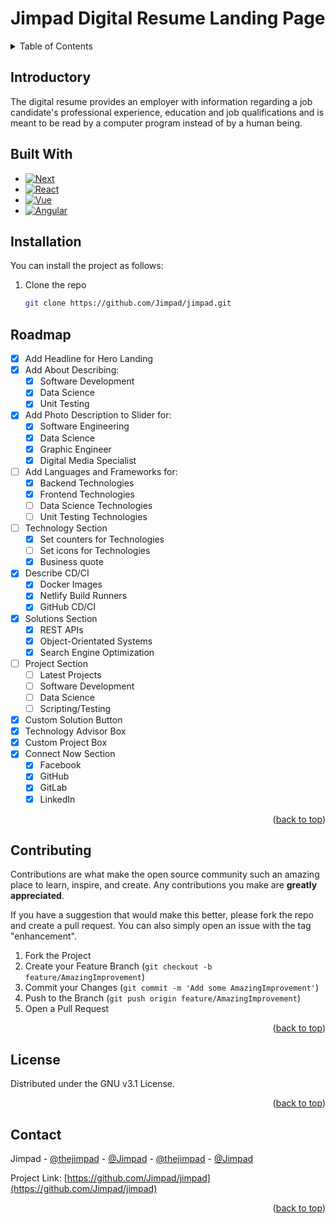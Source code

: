 # Jimpad Digital Resume Landing Page

<!-- TABLE OF CONTENTS -->
<details>
  <summary>Table of Contents</summary>
  <ol>
    <li>
      <a href="#introductory">Introductory</a>
    </li>
    <li>
      <a href="#built-with">Built With</a>
    </li>
    <li>
      <a href="#installation">Installation</a>
    </li> 
    <li>
      <a href="#roadmap">Roadmap</a>
    </li>
    <li>
      <a href="#contributing">Contributing</a>
    </li>
    <li>
      <a href="#license">License</a>
    </li>
    <li>
      <a href="#contact">Contact</a>
    </li>   
  </ol>
</details>

<!-- GETTING STARTED -->
## Introductory

The digital resume provides an employer with information regarding a job candidate's professional experience, education and job qualifications and is meant to be read by a computer program instead of by a human being.

## Built With

* [![Next][Next.js]][Next-url]
* [![React][React.js]][React-url]
* [![Vue][Vue.js]][Vue-url]
* [![Angular][Angular.io]][Angular-url]

## Installation

You can install the project as follows:

1. Clone the repo
   ```sh
   git clone https://github.com/Jimpad/jimpad.git
   ```

<!-- ROADMAP -->
## Roadmap

- [x] Add Headline for Hero Landing
- [x] Add About Describing:
  - [x] Software Development
  - [x] Data Science
  - [x] Unit Testing
- [x] Add Photo Description to Slider for:
    - [x] Software Engineering
    - [x] Data Science
    - [x] Graphic Engineer
    - [x] Digital Media Specialist
- [ ] Add Languages and Frameworks for:
    - [x] Backend Technologies
    - [x] Frontend Technologies
    - [ ] Data Science Technologies
    - [ ] Unit Testing Technologies
- [ ] Technology Section
    - [x] Set counters for Technologies
    - [ ] Set icons for Technologies
    - [x] Business quote
- [x] Describe CD/CI
    - [x] Docker Images
    - [x] Netlify Build Runners
    - [x] GitHub CD/CI
- [x] Solutions Section
    - [x] REST APIs
    - [x] Object-Orientated Systems
    - [x] Search Engine Optimization
- [ ] Project Section
    - [ ] Latest Projects
    - [ ] Software Development
    - [ ] Data Science
    - [ ] Scripting/Testing 
- [x] Custom Solution Button
- [x] Technology Advisor Box
- [x] Custom Project Box
- [X] Connect Now Section
    - [x] Facebook
    - [x] GitHub
    - [x] GitLab
    - [x] LinkedIn

<p align="right">(<a href="#readme-top">back to top</a>)</p>

<!-- CONTRIBUTING -->
## Contributing

Contributions are what make the open source community such an amazing place to learn, inspire, and create. Any contributions you make are **greatly appreciated**.

If you have a suggestion that would make this better, please fork the repo and create a pull request. You can also simply open an issue with the tag "enhancement".

1. Fork the Project
2. Create your Feature Branch (`git checkout -b feature/AmazingImprovement`)
3. Commit your Changes (`git commit -m 'Add some AmazingImprovement'`)
4. Push to the Branch (`git push origin feature/AmazingImprovement`)
5. Open a Pull Request

<p align="right">(<a href="#readme-top">back to top</a>)</p>

<!-- LICENSE -->
## License

Distributed under the GNU v3.1 License.

<p align="right">(<a href="#readme-top">back to top</a>)</p>


<!-- CONTACT -->
## Contact

Jimpad - [@thejimpad](https://facebook.com/thejimpad) - [@Jimpad](https://github.com/Jimpad) - [@thejimpad](https://gitlab.com/thejimpad) - [@Jimpad](https://www.linkedin.com/in/jimpad/)

Project Link: [https://github.com/Jimpad/jimpad](https://github.com/Jimpad/jimpad)

<p align="right">(<a href="#readme-top">back to top</a>)</p>



<!-- MARKDOWN LINKS & IMAGES -->
<!-- https://www.markdownguide.org/basic-syntax/#reference-style-links -->
[Next.js]: https://img.shields.io/badge/next.js-000000?style=for-the-badge&logo=nextdotjs&logoColor=white
[Next-url]: https://nextjs.org/
[React.js]: https://img.shields.io/badge/React-20232A?style=for-the-badge&logo=react&logoColor=61DAFB
[React-url]: https://reactjs.org/
[Vue.js]: https://img.shields.io/badge/Vue.js-35495E?style=for-the-badge&logo=vuedotjs&logoColor=4FC08D
[Vue-url]: https://vuejs.org/
[Angular.io]: https://img.shields.io/badge/Angular-DD0031?style=for-the-badge&logo=angular&logoColor=white
[Angular-url]: https://angular.io/
[Svelte.dev]: https://img.shields.io/badge/Svelte-4A4A55?style=for-the-badge&logo=svelte&logoColor=FF3E00
[Svelte-url]: https://svelte.dev/
[Laravel.com]: https://img.shields.io/badge/Laravel-FF2D20?style=for-the-badge&logo=laravel&logoColor=white
[Laravel-url]: https://laravel.com
[Bootstrap.com]: https://img.shields.io/badge/Bootstrap-563D7C?style=for-the-badge&logo=bootstrap&logoColor=white
[Bootstrap-url]: https://getbootstrap.com
[JQuery.com]: https://img.shields.io/badge/jQuery-0769AD?style=for-the-badge&logo=jquery&logoColor=white
[JQuery-url]: https://jquery.com 
